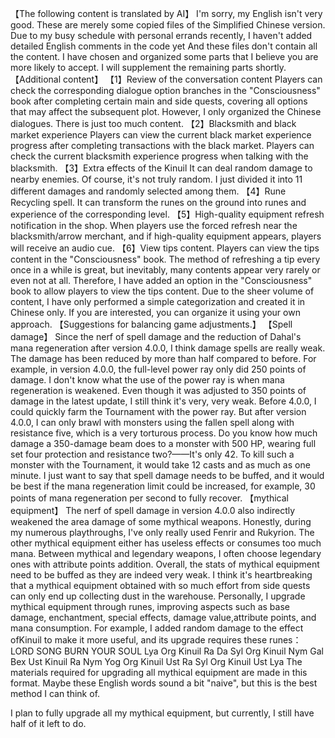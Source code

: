 【The following content is translated by AI】
I'm sorry, my English isn't very good.
These are merely some copied files of the Simplified Chinese version.
Due to my busy schedule with personal errands recently, I haven't added detailed English comments in the code yet
And these files don't contain all the content. I have chosen and organized some parts that I believe you are more likely to accept.
I will supplement the remaining parts shortly.
【Additional content】
【1】Review of the conversation content
Players can check the corresponding dialogue option branches in the "Consciousness" book after completing certain main and side quests, covering all options that may affect the subsequent plot.
However, I only organized the Chinese dialogues. There is just too much content.
【2】Blacksmith and black market experience
Players can view the current black market experience progress after completing transactions with the black market.
Players can check the current blacksmith experience progress when talking with the blacksmith.
【3】Extra effects of the Kinuil 
It can deal random damage to nearby enemies. Of course, it's not truly random. I just divided it into 11 different damages and randomly selected among them.
【4】Rune Recycling spell.
It can transform the runes on the ground into runes and experience of the corresponding level.
【5】High-quality equipment refresh notification in the shop.
When players use the forced refresh near the blacksmith/arrow merchant, and if high-quality equipment appears, players will receive an audio cue.
【6】View tips content.
Players can view the tips content in the "Consciousness" book. The method of refreshing a tip every once in a while is great, but inevitably, many contents appear very rarely or even not at all. Therefore, I have added an option in the "Consciousness" book to allow players to view the tips content. Due to the sheer volume of content, I have only performed a simple categorization and created it in Chinese only. If you are interested, you can organize it using your own approach.
【Suggestions for balancing game adjustments.】
【Spell damage】
Since the nerf of spell damage and the reduction of Dahal's mana regeneration after version 4.0.0, I think damage spells are really weak. The damage has been reduced by more than half compared to before. For example, in version 4.0.0, the full-level power ray only did 250 points of damage. I don't know what the use of the power ray is when mana regeneration is weakened. Even though it was adjusted to 350 points of damage in the latest update, I still think it's very, very weak. Before 4.0.0, I could quickly farm the Tournament with the power ray. But after version 4.0.0, I can only brawl with monsters using the fallen spell along with resistance five, which is a very torturous process. Do you know how much damage a 350-damage beam does to a monster with 500 HP, wearing full set four protection and resistance two?——It's only 42. To kill such a monster with the Tournament, it would take 12 casts and as much as one minute. I just want to say that spell damage needs to be buffed, and it would be best if the mana regeneration limit could be increased, for example, 30 points of mana regeneration per second to fully recover.
【mythical equipment】
The nerf of spell damage in version 4.0.0 also indirectly weakened the area damage of some mythical weapons. Honestly, during my numerous playthroughs, I've only really used Fenrir and Rukyrion. The other mythical equipment either has useless effects or consumes too much mana. Between mythical and legendary weapons, I often choose legendary ones with attribute points addition. Overall, the stats of mythical equipment need to be buffed as they are indeed very weak. I think it's heartbreaking that a mythical equipment obtained with so much effort from side quests can only end up collecting dust in the warehouse. Personally, I upgrade mythical equipment through runes, improving aspects such as base damage, enchantment, special effects, damage value,attribute points, and mana consumption. For example, I added random damage to the effect ofKinuil to make it more useful, and its upgrade requires these runes：
LORD SONG BURN YOUR SOUL
Lya Org Kinuil Ra Da
Syl Org Kinuil Nym Gal
Bex Ust Kinuil Ra Nym
Yog Org Kinuil Ust Ra
Syl Org Kinuil Ust Lya
The materials required for upgrading all mythical equipment are made in this format. 
Maybe these English words sound a bit "naive", but this is the best method I can think of.


I plan to fully upgrade all my mythical equipment, but currently, I still have half of it left to do.
